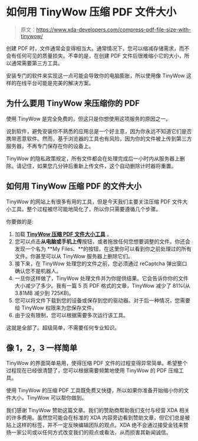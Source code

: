 # 如何用 TinyWow 压缩 PDF 文件大小

> 原文：<https://www.xda-developers.com/compress-pdf-file-size-with-tinywow/>

创建 PDF 时，文件通常会变得相当大。通常情况下，您可以缩减存储需求，而不会有任何可见的质量损失。不幸的是，在创建 PDF 文件后很难缩小它的大小，所以通常需要第三方工具。

安装专门的软件来实现这一点可能会导致你的电脑膨胀，所以使用像 TinyWow 这样的在线平台可能是完美的解决方案。

## 为什么要用 TinyWow 来压缩你的 PDF

使用 TinyWow 是完全免费的，但这只是你想使用这项服务的原因之一。

说到软件，避免安装你不熟悉的应用总是一个好主意，因为你永远不知道它们是否携带恶意软件。然而，基于浏览器的工具也有风险，因为你的文件被上传到第三方服务器，不再专门保存在你的设备上。

TinyWow 的隐私政策规定，所有文件都会在处理完成后一小时内从服务器上删除。请记住，如果您几分钟后重新上传文件，这个自动删除计时器将重置。

## 如何用 TinyWow 压缩 PDF 的文件大小

TinyWow 的网站上有很多有用的工具，但是今天我们主要关注压缩 PDF 文件大小工具。整个过程被尽可能地简化了，所以你只需要遵循几个步骤。

你要做的是:

1.  加载 **[TinyWow 压缩 PDF 文件大小工具](https://tinywow.com/pdf/compress)** 。
2.  您可以点击**从电脑或手机上传**按钮，或者拖放任何您想要调整的文件。你还会发现一个名为 **My Files、**的按钮，在这里你可以看到你之前处理过的所有文件。你甚至可以从 TinyWow 服务器上删除它们。
3.  接下来，在 TinyWow 处理您的文件之前，您必须通过 reCaptcha 弹出窗口确认您不是机器人。
4.  一旦你这样做了，TinyWow 处理文件并为你提供结果。它会告诉你你的文件大小减少了多少。我有一篇 5 页 PDF 格式的文章，TinyWow 减少了 81%(从 3.81MB 减少到 725KB)。
5.  您可以将文件下载到您的设备或保存到您的驱动器。对于后一种情况，您需要给 TinyWow 权限来为您保存文件。
6.  由于没有限制，您可以根据需要多次运行该工具。

这就是全部了。超级简单，不需要任何专业知识。

## 像 1，2，3 一样简单

TinyWow 的界面简单易用，使得压缩 PDF 文件的过程变得异常简单。希望整个过程现在已经很清楚了，您可以根据需要频繁地使用 TinyWow 的 PDF 压缩工具。

使用 TinyWow 的压缩 PDF 工具既免费又快捷，所以如果你准备开始缩小你的文件大小，TinyWow 可以帮你做到。

我们感谢 TinyWow 赞助这篇文章。我们的赞助商帮助我们支付与经营 XDA 相关的许多费用。虽然您可能会在标准的 XDA 内容旁边看到赞助文章，但它们总是被贴上这样的标签，并不一定反映编辑团队的观点。XDA 绝不会通过接受金钱来赞扬一家公司或以任何方式改变我们的观点或看法，从而损害其新闻诚信。